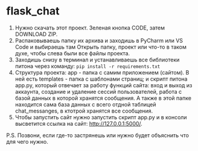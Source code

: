 # flask_chat

1. Нужно скачать этот проект. Зеленая кнопка CODE, затем DOWNLOAD ZIP.
2. Распаковываешь папку их архива и заходишь в PyCharm или VS Code и выбираешь там Открыть папку, проект или что-то в таком духе, чтобы слева были все файлы проекта.
3. Заходишь снизу в терминал и устанавливаешь все библиотеки питона через команду: 
<code>pip install -r requirements.txt</code>
5. Структура проекта: app - папка с самим приложением (сайтом). В ней есть templates - папка с шаблонами страниц; и скрипт питона app.py, который отвечает за работу функций сайта: вход и выход из аккаунта, создание и удаление сессий пользователей, работа с базой данных в которой хранятся сообщения. А также в этой папке находится сама база данных с всего отдной таблицей chat_messanges, в ктотрой хранятся все сообщения.
6. Чтобы запустить сайт нужно запустить скрипт app.py и в консоли высветится ссылка на сайт:  http://127.0.0.1:5000/.

P.S. Позвони, если где-то застрянешь или нужно будет объяснить что для чего нужно.
